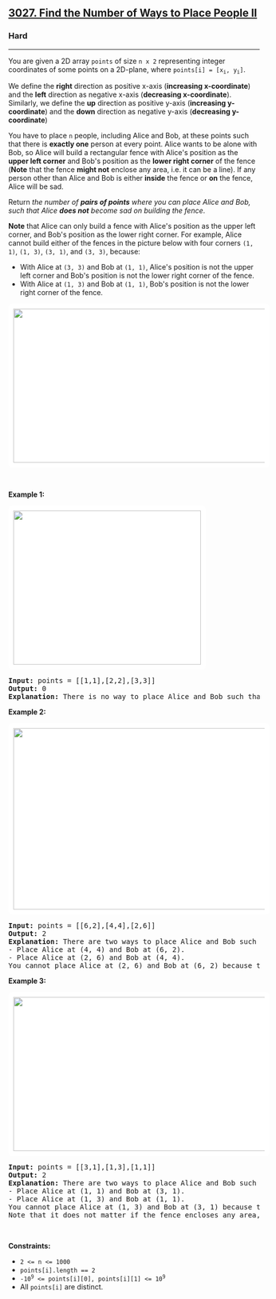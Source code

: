 <h2><a href="https://leetcode.com/problems/find-the-number-of-ways-to-place-people-ii/">3027. Find the Number of Ways to Place People II</a></h2><h3>Hard</h3><hr><p>You are given a 2D array <code>points</code> of size <code>n x 2</code> representing integer coordinates of some points on a 2D-plane, where <code>points[i] = [x<sub>i</sub>, y<sub>i</sub>]</code>.</p>

<p>We define the <strong>right</strong> direction as positive x-axis (<strong>increasing x-coordinate</strong>) and the <strong>left</strong> direction as negative x-axis (<strong>decreasing x-coordinate</strong>). Similarly, we define the <strong>up</strong> direction as positive y-axis (<strong>increasing y-coordinate</strong>) and the <strong>down</strong> direction as negative y-axis (<strong>decreasing y-coordinate</strong>)</p>

<p>You have to place <code>n</code> people, including Alice and Bob, at these points such that there is <strong>exactly one</strong> person at every point. Alice wants to be alone with Bob, so Alice will build a rectangular fence with Alice&#39;s position as the <strong>upper left corner</strong> and Bob&#39;s position as the <strong>lower right corner</strong> of the fence (<strong>Note</strong> that the fence <strong>might not</strong> enclose any area, i.e. it can be a line). If any person other than Alice and Bob is either <strong>inside</strong> the fence or <strong>on</strong> the fence, Alice will be sad.</p>

<p>Return <em>the number of <strong>pairs of points</strong> where you can place Alice and Bob, such that Alice <strong>does not</strong> become sad on building the fence</em>.</p>

<p><strong>Note</strong> that Alice can only build a fence with Alice&#39;s position as the upper left corner, and Bob&#39;s position as the lower right corner. For example, Alice cannot build either of the fences in the picture below with four corners <code>(1, 1)</code>, <code>(1, 3)</code>, <code>(3, 1)</code>, and <code>(3, 3)</code>, because:</p>

<ul>
	<li>With Alice at <code>(3, 3)</code> and Bob at <code>(1, 1)</code>, Alice&#39;s position is not the upper left corner and Bob&#39;s position is not the lower right corner of the fence.</li>
	<li>With Alice at <code>(1, 3)</code> and Bob at <code>(1, 1)</code>, Bob&#39;s position is not the lower right corner of the fence.</li>
</ul>
<img alt="" src="https://assets.leetcode.com/uploads/2024/01/04/example0alicebob-1.png" style="width: 750px; height: 308px;padding: 10px; background: #fff; border-radius: .5rem;" />
<p>&nbsp;</p>
<p><strong class="example">Example 1:</strong></p>
<img alt="" src="https://assets.leetcode.com/uploads/2024/01/04/example1alicebob.png" style="width: 376px; height: 308px; padding: 10px; background: rgb(255, 255, 255); border-radius: 0.5rem;" />
<pre>
<strong>Input:</strong> points = [[1,1],[2,2],[3,3]]
<strong>Output:</strong> 0
<strong>Explanation:</strong> There is no way to place Alice and Bob such that Alice can build a fence with Alice&#39;s position as the upper left corner and Bob&#39;s position as the lower right corner. Hence we return 0. 
</pre>

<p><strong class="example">Example 2:</strong></p>
<img alt="" src="https://assets.leetcode.com/uploads/2024/02/04/example2alicebob.png" style="width: 1321px; height: 363px; padding: 10px; background: rgb(255, 255, 255); border-radius: 0.5rem;" />
<pre>
<strong>Input:</strong> points = [[6,2],[4,4],[2,6]]
<strong>Output:</strong> 2
<strong>Explanation:</strong> There are two ways to place Alice and Bob such that Alice will not be sad:
- Place Alice at (4, 4) and Bob at (6, 2).
- Place Alice at (2, 6) and Bob at (4, 4).
You cannot place Alice at (2, 6) and Bob at (6, 2) because the person at (4, 4) will be inside the fence.
</pre>

<p><strong class="example">Example 3:</strong></p>
<img alt="" src="https://assets.leetcode.com/uploads/2024/02/04/example4alicebob.png" style="width: 1123px; height: 308px; padding: 10px; background: rgb(255, 255, 255); border-radius: 0.5rem;" />
<pre>
<strong>Input:</strong> points = [[3,1],[1,3],[1,1]]
<strong>Output:</strong> 2
<strong>Explanation:</strong> There are two ways to place Alice and Bob such that Alice will not be sad:
- Place Alice at (1, 1) and Bob at (3, 1).
- Place Alice at (1, 3) and Bob at (1, 1).
You cannot place Alice at (1, 3) and Bob at (3, 1) because the person at (1, 1) will be on the fence.
Note that it does not matter if the fence encloses any area, the first and second fences in the image are valid.
</pre>

<p>&nbsp;</p>
<p><strong>Constraints:</strong></p>

<ul>
	<li><code>2 &lt;= n &lt;= 1000</code></li>
	<li><code>points[i].length == 2</code></li>
	<li><code>-10<sup>9</sup> &lt;= points[i][0], points[i][1] &lt;= 10<sup>9</sup></code></li>
	<li>All <code>points[i]</code> are distinct.</li>
</ul>
